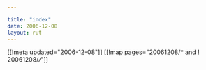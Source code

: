 ```yaml
---

title: "index"
date: 2006-12-08
layout: rut
---
```


[[!meta updated="2006-12-08"]]
[[!map pages="20061208/* and ! 20061208/*/*"]]

